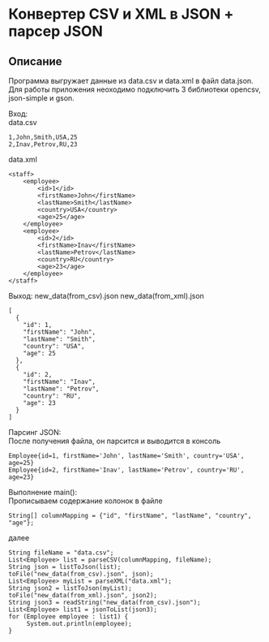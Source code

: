 # Конвертер CSV и XML в JSON + парсер JSON
## Описание
Программа выгружает данные из data.csv и data.xml в файл data.json.
Для работы приложения неоходимо подключить 3 библиотеки opencsv, json-simple и gson.

Вход:  
data.csv
```
1,John,Smith,USA,25
2,Inav,Petrov,RU,23
```
data.xml
```
<staff>
    <employee>
        <id>1</id>
        <firstName>John</firstName>
        <lastName>Smith</lastName>
        <country>USA</country>
        <age>25</age>
    </employee>
    <employee>
        <id>2</id>
        <firstName>Inav</firstName>
        <lastName>Petrov</lastName>
        <country>RU</country>
        <age>23</age>
    </employee>
</staff>
```
Выход:
new_data(from_csv).json
new_data(from_xml).json
```
[
  {
    "id": 1,
    "firstName": "John",
    "lastName": "Smith",
    "country": "USA",
    "age": 25
  },
  {
    "id": 2,
    "firstName": "Inav",
    "lastName": "Petrov",
    "country": "RU",
    "age": 23
  }
]
```  
  
Парсинг JSON:  
После получения файла, он парсится и выводится в консоль
```
Employee{id=1, firstName='John', lastName='Smith', country='USA', age=25}
Employee{id=2, firstName='Inav', lastName='Petrov', country='RU', age=23}
```

Выполнение main():  
Прописываем содержание колонок в файле
```
String[] columnMapping = {"id", "firstName", "lastName", "country", "age"};
```
далее 
```
String fileName = "data.csv";
List<Employee> list = parseCSV(columnMapping, fileName);
String json = listToJson(list);
toFile("new_data(from_csv).json", json);
List<Employee> myList = parseXML("data.xml");
String json2 = listToJson(myList);
toFile("new_data(from_xml).json", json2);
String json3 = readString("new_data(from_csv).json");
List<Employee> list1 = jsonToList(json3);
for (Employee employee : list1) {
     System.out.println(employee);
}
```
